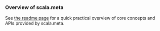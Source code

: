 ### Overview of scala.meta

See [the readme page](/README.md) for a quick practical overview of core concepts and APIs provided by scala.meta.
